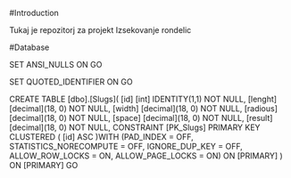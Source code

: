 #Introduction

Tukaj je repozitorj za projekt Izsekovanje rondelic

#Database

SET ANSI_NULLS ON
GO

SET QUOTED_IDENTIFIER ON
GO

CREATE TABLE [dbo].[Slugs](
	[id] [int] IDENTITY(1,1) NOT NULL,
	[lenght] [decimal](18, 0) NOT NULL,
	[width] [decimal](18, 0) NOT NULL,
	[radious] [decimal](18, 0) NOT NULL,
	[space] [decimal](18, 0) NOT NULL,
	[result] [decimal](18, 0) NOT NULL,
 CONSTRAINT [PK_Slugs] PRIMARY KEY CLUSTERED 
(
	[id] ASC
)WITH (PAD_INDEX = OFF, STATISTICS_NORECOMPUTE = OFF, IGNORE_DUP_KEY = OFF, ALLOW_ROW_LOCKS = ON, ALLOW_PAGE_LOCKS = ON) ON [PRIMARY]
) ON [PRIMARY]
GO